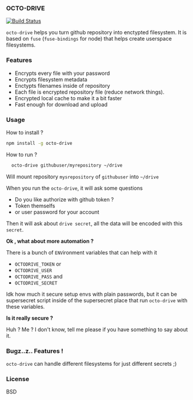 ### OCTO-DRIVE 

[![Build Status](https://travis-ci.org/linuxenko/octo-drive.svg?branch=master)](https://travis-ci.org/linuxenko/octo-drive)

`octo-drive` helps you turn github repository into enctypted filesystem. It is 
based on `fuse` (`fuse-bindings` for node) that helps create userspace filesystems.

### Features
  * Encrypts every file with your password
  * Encrypts filesystem metadata
  * Enctypts filenames inside of repository
  * Each file is encrypted repository file (reduce network things).
  * Encrypted local cache to make it a bit faster
  * Fast enough for download and upload

### Usage

How to install ?

```sh
npm install -g octo-drive
```

How to run ?

```sh
  octo-drive githubuser/myrepository ~/drive
```

Will mount repository `mysrepository` of `githubuser` into `~/drive`

When you run the `octo-drive`, it will ask some questions

  * Do you like authorize with github token ?
  * Token themselfs
  * or user password for your account

Then it will ask about `drive secret`, all the data will be encoded
with this `secret`.

**Ok , what about more automation ?**

There is a bunch of `ENV`ironment variables that can help with it

  * `OCTODRIVE_TOKEN`
or
  * `OCTODRIVE_USER`
  * `OCTODRIVE_PASS`
and
  * `OCTODRIVE_SECRET`

Idk how much it secure setup envs with plain passwords, but it can 
be supersecret script inside of the supersecret place that run `octo-drive`
with these variables.

**Is it really secure ?**

Huh ? Me ? I don't know, tell me please if you have something to say about it.

### Bugz..z.. Features !

`octo-drive` can handle different filesystems for just different secrets ;)

### License

BSD
